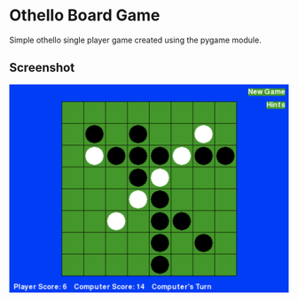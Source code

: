 # Othello Board Game
Simple othello single player game created using the pygame module.

## Screenshot
<img align="left" src="othello.png">
